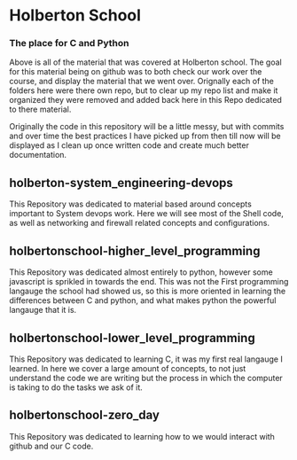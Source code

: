 # Holberton School
### The place for C and Python

Above is all of the material that was covered at Holberton school. The goal for this material being on github was to both check our work over the course, and display the material that we went over. Orignally each of the folders here were there own repo, but to clear up my repo list and make it organized they were removed and added back here in this Repo dedicated to there material.

Originally the code in this repository will be a little messy, but with commits and over time the best practices I have picked up from then till now will be displayed as I clean up once written code and create much better documentation.

## holberton-system_engineering-devops
This Repository was dedicated to material based around concepts important to System devops work. Here we will see most of the Shell code, as well as networking and firewall related concepts and configurations.

## holbertonschool-higher_level_programming
This Repository was dedicated almost entirely to python, however some javascript is sprikled in towards the end. This was not the First programming langauge the school had showed us, so this is more oriented in learning the differences between C and python, and what makes python the powerful langauge that it is.

## holbertonschool-lower_level_programming
This Repository was dedicated to learning C, it was my first real langauge I learned. In here we cover a large amount of concepts, to not just understand the code we are writing but the process in which the computer is taking to do the tasks we ask of it.

## holbertonschool-zero_day
This Repository was dedicated to learning how to we would interact with github and our C code.
